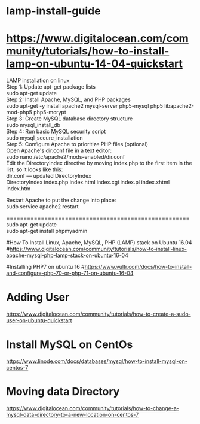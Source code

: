 # lamp-install-guide
# https://www.digitalocean.com/community/tutorials/how-to-install-lamp-on-ubuntu-14-04-quickstart
LAMP installation on linux <br>
Step 1: Update apt-get package lists<br>
sudo apt-get update<br>
Step 2: Install Apache, MySQL, and PHP packages<br>
sudo apt-get -y install apache2 mysql-server php5-mysql php5 libapache2-mod-php5 php5-mcrypt<br>
Step 3: Create MySQL database directory structure<br>
sudo mysql_install_db<br>
Step 4: Run basic MySQL security script<br>
sudo mysql_secure_installation<br>
Step 5: Configure Apache to prioritize PHP files (optional)<br>
Open Apache's dir.conf file in a text editor:<br>
sudo nano /etc/apache2/mods-enabled/dir.conf<br>
Edit the DirectoryIndex directive by moving index.php to the first item in the list, so it looks like this:<br>
dir.conf — updated DirectoryIndex<br>
DirectoryIndex index.php index.html index.cgi index.pl index.xhtml index.htm<br>

Restart Apache to put the change into place:<br>
sudo service apache2 restart<br>


=====================================================<br>
sudo apt-get update<br>
sudo apt-get install phpmyadmin<br>


#How To Install Linux, Apache, MySQL, PHP (LAMP) stack on Ubuntu 16.04
#https://www.digitalocean.com/community/tutorials/how-to-install-linux-apache-mysql-php-lamp-stack-on-ubuntu-16-04

#Installing PHP7 on ubuntu 16
#https://www.vultr.com/docs/how-to-install-and-configure-php-70-or-php-71-on-ubuntu-16-04

# Adding User
https://www.digitalocean.com/community/tutorials/how-to-create-a-sudo-user-on-ubuntu-quickstart

# Install MySQL on CentOs
https://www.linode.com/docs/databases/mysql/how-to-install-mysql-on-centos-7

# Moving data Directory
https://www.digitalocean.com/community/tutorials/how-to-change-a-mysql-data-directory-to-a-new-location-on-centos-7
